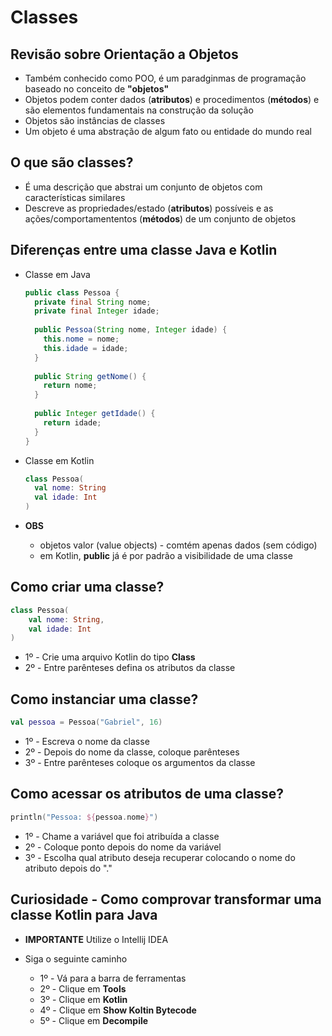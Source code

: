 # Classes

## Revisão sobre Orientação a Objetos

* Também conhecido como POO, é um paradginmas de programação baseado no conceito de **"objetos"**
* Objetos podem conter dados (**atributos**) e procedimentos (**métodos**) e são elementos fundamentais na construção da solução
* Objetos são instâncias de classes
* Um objeto é uma abstração de algum fato ou entidade do mundo real

## O que são classes?

* É uma descrição que abstrai um conjunto de objetos com características similares
* Descreve as propriedades/estado (**atributos**) possíveis e as ações/comportamententos (**métodos**) de um conjunto de objetos

## Diferenças entre uma classe Java e Kotlin

* Classe em Java
  ```java
  public class Pessoa {
    private final String nome;
    private final Integer idade;
    
    public Pessoa(String nome, Integer idade) {
      this.nome = nome;
      this.idade = idade;
    }
    
    public String getNome() {
      return nome;      
    }
    
    public Integer getIdade() {
      return idade;      
    }
  }
  ```
  
* Classe em Kotlin
  ```kotlin
  class Pessoa(
    val nome: String
    val idade: Int
  )
  ```
  
* **OBS**
  * objetos valor (value objects) - comtém apenas dados (sem código)
  * em Kotlin, **public** já é por padrão a visibilidade de uma classe

## Como criar uma classe?

```kotlin
class Pessoa(
    val nome: String,
    val idade: Int
)
```

* 1º - Crie uma arquivo Kotlin do tipo **Class**
* 2º - Entre parênteses defina os atributos da classe

## Como instanciar uma classe?

```kotlin
val pessoa = Pessoa("Gabriel", 16)
```

* 1º - Escreva o nome da classe
* 2º - Depois do nome da classe, coloque parênteses
* 3º - Entre parênteses coloque os argumentos da classe

## Como acessar os atributos de uma classe?

```kotlin
println("Pessoa: ${pessoa.nome}")
```

* 1º - Chame a variável que foi atribuída a classe
* 2º - Coloque ponto depois do nome da variável
* 3º - Escolha qual atributo deseja recuperar colocando o nome do atributo depois do "."

## Curiosidade - Como comprovar transformar uma classe Kotlin para Java

* **IMPORTANTE** Utilize o Intellij IDEA

* Siga o seguinte caminho 
  * 1º - Vá para a barra de ferramentas 
  * 2º - Clique em **Tools** 
  * 3º - Clique em **Kotlin**
  * 4º - Clique em **Show Koltin Bytecode**
  * 5º - Clique em **Decompile**
